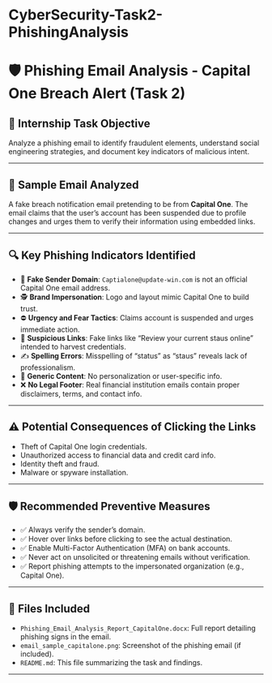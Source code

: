# CyberSecurity-Task2-PhishingAnalysis

# 🛡️ Phishing Email Analysis - Capital One Breach Alert (Task 2)

## 📌 Internship Task Objective
Analyze a phishing email to identify fraudulent elements, understand social engineering strategies, and document key indicators of malicious intent.

---

## 📨 Sample Email Analyzed
A fake breach notification email pretending to be from **Capital One**. The email claims that the user’s account has been suspended due to profile changes and urges them to verify their information using embedded links.

---

## 🔍 Key Phishing Indicators Identified

- 🚩 **Fake Sender Domain**: `Captialone@update-win.com` is not an official Capital One email address.
- 🕵️ **Brand Impersonation**: Logo and layout mimic Capital One to build trust.
- ⛔ **Urgency and Fear Tactics**: Claims account is suspended and urges immediate action.
- 🔗 **Suspicious Links**: Fake links like “Review your current staus online” intended to harvest credentials.
- ✍️ **Spelling Errors**: Misspelling of “status” as “staus” reveals lack of professionalism.
- 📩 **Generic Content**: No personalization or user-specific info.
- ❌ **No Legal Footer**: Real financial institution emails contain proper disclaimers, terms, and contact info.

---

## ⚠️ Potential Consequences of Clicking the Links

- Theft of Capital One login credentials.
- Unauthorized access to financial data and credit card info.
- Identity theft and fraud.
- Malware or spyware installation.

---

## 🛡 Recommended Preventive Measures

- ✅ Always verify the sender’s domain.
- ✅ Hover over links before clicking to see the actual destination.
- ✅ Enable Multi-Factor Authentication (MFA) on bank accounts.
- ✅ Never act on unsolicited or threatening emails without verification.
- ✅ Report phishing attempts to the impersonated organization (e.g., Capital One).

---

## 📄 Files Included

- `Phishing_Email_Analysis_Report_CapitalOne.docx`: Full report detailing phishing signs in the email.
- `email_sample_capitalone.png`: Screenshot of the phishing email (if included).
- `README.md`: This file summarizing the task and findings.

---



